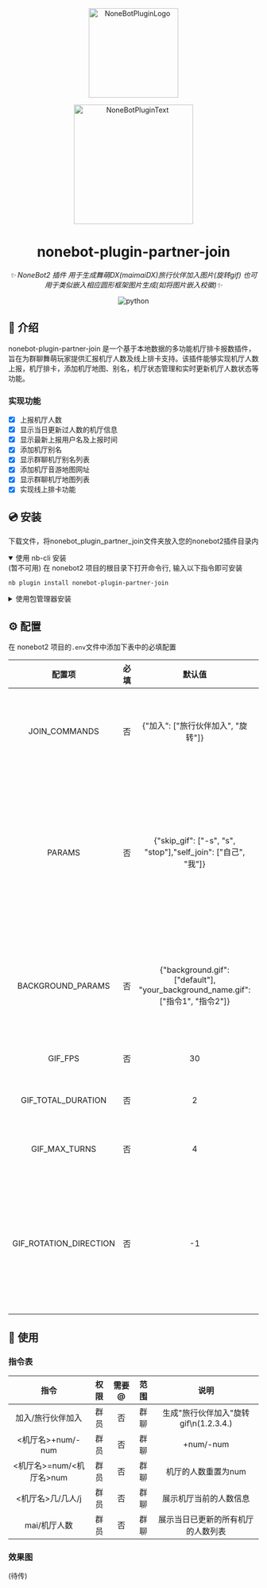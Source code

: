 <div align="center">
  <a href="https://v2.nonebot.dev/store"><img src="https://github.com/A-kirami/nonebot-plugin-template/blob/resources/nbp_logo.png" width="180" height="180" alt="NoneBotPluginLogo"></a>
  <br>
  <p><img src="https://github.com/A-kirami/nonebot-plugin-template/blob/resources/NoneBotPlugin.svg" width="240" alt="NoneBotPluginText"></p>
</div>

<div align="center">
  
# nonebot-plugin-partner-join

_✨ NoneBot2 插件 用于生成舞萌DX(maimaiDX)旅行伙伴加入图片(旋转gif) 也可用于类似嵌入相应圆形框架图片生成(如将图片嵌入校徽)✨_

<a href="./LICENSE">
</a>
<img src="https://img.shields.io/badge/python-3.9+-blue.svg" alt="python">
</div>

## 📖 介绍

nonebot-plugin-partner-join 是一个基于本地数据的多功能机厅排卡报数插件，旨在为群聊舞萌玩家提供汇报机厅人数及线上排卡支持。该插件能够实现机厅人数上报，机厅排卡，添加机厅地图、别名，机厅状态管理和实时更新机厅人数状态等功能。
### 实现功能

- [x]  上报机厅人数
- [x]  显示当日更新过人数的机厅信息
- [x]  显示最新上报用户名及上报时间
- [x]  添加机厅别名
- [x]  显示群聊机厅别名列表
- [x]  添加机厅音游地图网址
- [x]  显示群聊机厅地图列表
- [x]  实现线上排卡功能

## 💿 安装

下载文件，将nonebot_plugin_partner_join文件夹放入您的nonebot2插件目录内

<details open>
<summary>使用 nb-cli 安装</summary> (暂不可用)
在 nonebot2 项目的根目录下打开命令行, 输入以下指令即可安装

    nb plugin install nonebot-plugin-partner-join

</details>

<details>
<summary>使用包管理器安装</summary> (暂不可用)
在 nonebot2 项目的插件目录下, 打开命令行, 根据你使用的包管理器, 输入相应的安装命令

<details>
<summary>pip</summary> (暂不可用)

    pip install nonebot-plugin-partner-join

</details>

打开 nonebot2 项目根目录下的 `pyproject.toml` 文件, 在 `[tool.nonebot]` 部分追加写入

    plugins = ["nonebot_plugin_partner_join"]

</details>

## ⚙️ 配置

在 nonebot2 项目的`.env`文件中添加下表中的必填配置

| 配置项 | 必填 | 默认值 | 说明 |
|:-----:|:----:|:----:|:----:|
| JOIN_COMMANDS | 否 | {"加入": ["旅行伙伴加入", "旋转"]} | 加入指令，可自定义添加别名 |
| PARAMS | 否 | {"skip_gif": ["-s", "s", "stop"],"self_join": ["自己", "我"]} | 跳过生成旋转gif的参数及加入自己(头像图片)的指令 |
| BACKGROUND_PARAMS | 否 | {"background.gif": ["default"], "your_background_name.gif": ["指令1", "指令2"]} | 自定义将图片加入其他背景框的参数指令 |
| GIF_FPS | 否 | 30 | gif的fps |
| GIF_TOTAL_DURATION | 否 | 2 | gif的播放时间 |
| GIF_MAX_TURNS | 否 | 4 | gif的旋转圈数 |
| GIF_ROTATION_DIRECTION | 否 | -1 | gif的旋转方向(1 表示顺时针, -1 表示逆时针) |

## 🎉 使用
### 指令表
| 指令 | 权限 | 需要@ | 范围 | 说明 |
|:-----:|:----:|:----:|:----:|:----:|
| 加入/旅行伙伴加入 | 群员 | 否 | 群聊 | 生成"旅行伙伴加入"旋转gif\n(1.2.3.4.) |
| <机厅名>+num/-num | 群员 | 否 | 群聊 | +num/-num |
| <机厅名>=num/<机厅名>num| 群员 | 否 | 群聊 | 机厅的人数重置为num |
| <机厅名>几/几人/j | 群员 | 否 | 群聊 | 展示机厅当前的人数信息 |
| mai/机厅人数 | 群员 | 否 | 群聊 | 展示当日已更新的所有机厅的人数列表 |

### 效果图
(待传)
